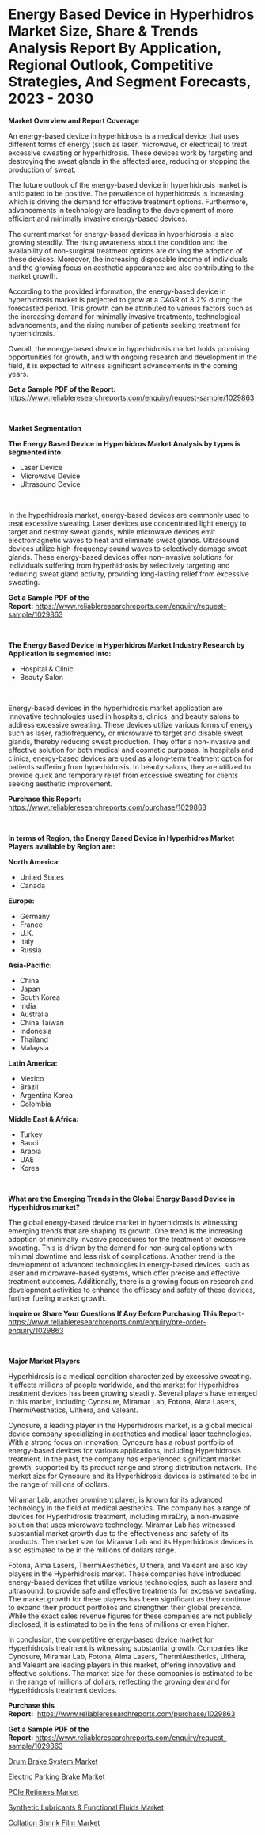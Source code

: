 <p><h1>Energy Based Device in Hyperhidros Market Size, Share & Trends Analysis Report By Application, Regional Outlook, Competitive Strategies, And Segment Forecasts, 2023 - 2030</h1></p><p><strong>Market Overview and Report Coverage</strong></p>
<p><p>An energy-based device in hyperhidrosis is a medical device that uses different forms of energy (such as laser, microwave, or electrical) to treat excessive sweating or hyperhidrosis. These devices work by targeting and destroying the sweat glands in the affected area, reducing or stopping the production of sweat.</p><p>The future outlook of the energy-based device in hyperhidrosis market is anticipated to be positive. The prevalence of hyperhidrosis is increasing, which is driving the demand for effective treatment options. Furthermore, advancements in technology are leading to the development of more efficient and minimally invasive energy-based devices.</p><p>The current market for energy-based devices in hyperhidrosis is also growing steadily. The rising awareness about the condition and the availability of non-surgical treatment options are driving the adoption of these devices. Moreover, the increasing disposable income of individuals and the growing focus on aesthetic appearance are also contributing to the market growth.</p><p>According to the provided information, the energy-based device in hyperhidrosis market is projected to grow at a CAGR of 8.2% during the forecasted period. This growth can be attributed to various factors such as the increasing demand for minimally invasive treatments, technological advancements, and the rising number of patients seeking treatment for hyperhidrosis.</p><p>Overall, the energy-based device in hyperhidrosis market holds promising opportunities for growth, and with ongoing research and development in the field, it is expected to witness significant advancements in the coming years.</p></p>
<p><strong>Get a Sample PDF of the Report:</strong> <a href="https://www.reliableresearchreports.com/enquiry/request-sample/1029863">https://www.reliableresearchreports.com/enquiry/request-sample/1029863</a></p>
<p>&nbsp;</p>
<p><strong>Market Segmentation</strong></p>
<p><strong>The Energy Based Device in Hyperhidros Market Analysis by types is segmented into:</strong></p>
<p><ul><li>Laser Device</li><li>Microwave Device</li><li>Ultrasound Device</li></ul></p>
<p>&nbsp;</p>
<p><p>In the hyperhidrosis market, energy-based devices are commonly used to treat excessive sweating. Laser devices use concentrated light energy to target and destroy sweat glands, while microwave devices emit electromagnetic waves to heat and eliminate sweat glands. Ultrasound devices utilize high-frequency sound waves to selectively damage sweat glands. These energy-based devices offer non-invasive solutions for individuals suffering from hyperhidrosis by selectively targeting and reducing sweat gland activity, providing long-lasting relief from excessive sweating.</p></p>
<p><strong>Get a Sample PDF of the Report:</strong>&nbsp;<a href="https://www.reliableresearchreports.com/enquiry/request-sample/1029863">https://www.reliableresearchreports.com/enquiry/request-sample/1029863</a></p>
<p>&nbsp;</p>
<p><strong>The Energy Based Device in Hyperhidros Market Industry Research by Application is segmented into:</strong></p>
<p><ul><li>Hospital & Clinic</li><li>Beauty Salon</li></ul></p>
<p>&nbsp;</p>
<p><p>Energy-based devices in the hyperhidrosis market application are innovative technologies used in hospitals, clinics, and beauty salons to address excessive sweating. These devices utilize various forms of energy such as laser, radiofrequency, or microwave to target and disable sweat glands, thereby reducing sweat production. They offer a non-invasive and effective solution for both medical and cosmetic purposes. In hospitals and clinics, energy-based devices are used as a long-term treatment option for patients suffering from hyperhidrosis. In beauty salons, they are utilized to provide quick and temporary relief from excessive sweating for clients seeking aesthetic improvement.</p></p>
<p><strong>Purchase this Report:</strong>&nbsp; <a href="https://www.reliableresearchreports.com/purchase/1029863">https://www.reliableresearchreports.com/purchase/1029863</a></p>
<p>&nbsp;</p>
<p><strong>In terms of Region, the Energy Based Device in Hyperhidros Market Players available by Region are:</strong></p>
<p>
    <p> <strong> North America: </strong>
        <ul>
            <li>United States</li>
            <li>Canada</li>
        </ul>
        </p> 
    <p> <strong> Europe: </strong>
        <ul>
            <li>Germany</li>
            <li>France</li>
            <li>U.K.</li>
            <li>Italy</li>
            <li>Russia</li>
        </ul>
        </p> 
    <p> <strong> Asia-Pacific: </strong>
        <ul>
            <li>China</li>
            <li>Japan</li>
            <li>South Korea</li>
            <li>India</li>
            <li>Australia</li>
            <li>China Taiwan</li>
            <li>Indonesia</li>
            <li>Thailand</li>
            <li>Malaysia</li>
        </ul>
        </p> 
    <p> <strong> Latin America: </strong>
        <ul>
            <li>Mexico</li>
            <li>Brazil</li>
            <li>Argentina Korea</li>
            <li>Colombia</li>
        </ul>
        </p> 
    <p> <strong> Middle East & Africa: </strong>
        <ul>
            <li>Turkey</li>
            <li>Saudi</li>
            <li>Arabia</li>
            <li>UAE</li>
            <li>Korea</li>
        </ul>
    </p>
    </p>
<p>&nbsp;</p>
<p><strong>What are the Emerging Trends in the Global Energy Based Device in Hyperhidros market?</strong></p>
<p><p>The global energy-based device market in hyperhidrosis is witnessing emerging trends that are shaping its growth. One trend is the increasing adoption of minimally invasive procedures for the treatment of excessive sweating. This is driven by the demand for non-surgical options with minimal downtime and less risk of complications. Another trend is the development of advanced technologies in energy-based devices, such as laser and microwave-based systems, which offer precise and effective treatment outcomes. Additionally, there is a growing focus on research and development activities to enhance the efficacy and safety of these devices, further fueling market growth.</p></p>
<p><strong>Inquire or Share Your Questions If Any Before Purchasing This Report</strong>- <a href="https://www.reliableresearchreports.com/enquiry/pre-order-enquiry/1029863">https://www.reliableresearchreports.com/enquiry/pre-order-enquiry/1029863</a></p>
<p>&nbsp;</p>
<p><strong>Major Market Players</strong></p>
<p><p>Hyperhidrosis is a medical condition characterized by excessive sweating. It affects millions of people worldwide, and the market for Hyperhidros treatment devices has been growing steadily. Several players have emerged in this market, including Cynosure, Miramar Lab, Fotona, Alma Lasers, ThermiAesthetics, Ulthera, and Valeant. </p><p>Cynosure, a leading player in the Hyperhidrosis market, is a global medical device company specializing in aesthetics and medical laser technologies. With a strong focus on innovation, Cynosure has a robust portfolio of energy-based devices for various applications, including Hyperhidrosis treatment. In the past, the company has experienced significant market growth, supported by its product range and strong distribution network. The market size for Cynosure and its Hyperhidrosis devices is estimated to be in the range of millions of dollars.</p><p>Miramar Lab, another prominent player, is known for its advanced technology in the field of medical aesthetics. The company has a range of devices for Hyperhidrosis treatment, including miraDry, a non-invasive solution that uses microwave technology. Miramar Lab has witnessed substantial market growth due to the effectiveness and safety of its products. The market size for Miramar Lab and its Hyperhidrosis devices is also estimated to be in the millions of dollars range.</p><p>Fotona, Alma Lasers, ThermiAesthetics, Ulthera, and Valeant are also key players in the Hyperhidrosis market. These companies have introduced energy-based devices that utilize various technologies, such as lasers and ultrasound, to provide safe and effective treatments for excessive sweating. The market growth for these players has been significant as they continue to expand their product portfolios and strengthen their global presence. While the exact sales revenue figures for these companies are not publicly disclosed, it is estimated to be in the tens of millions or even higher.</p><p>In conclusion, the competitive energy-based device market for Hyperhidrosis treatment is witnessing substantial growth. Companies like Cynosure, Miramar Lab, Fotona, Alma Lasers, ThermiAesthetics, Ulthera, and Valeant are leading players in this market, offering innovative and effective solutions. The market size for these companies is estimated to be in the range of millions of dollars, reflecting the growing demand for Hyperhidrosis treatment devices.</p></p>
<p><strong>Purchase this Report:</strong>&nbsp;&nbsp;<a href="https://www.reliableresearchreports.com/purchase/1029863">https://www.reliableresearchreports.com/purchase/1029863</a></p>
<p></p>
<p><strong>Get a Sample PDF of the Report:</strong>&nbsp;<a href="https://www.reliableresearchreports.com/enquiry/request-sample/1029863">https://www.reliableresearchreports.com/enquiry/request-sample/1029863</a></p>
<p><p><a href="https://medium.com/@tyreldooley/drum-brake-system-market-size-growth-forecast-2023-2030-47a35f8ba0e3">Drum Brake System Market</a></p><p><a href="https://medium.com/@trystanward/electric-parking-brake-market-size-growth-forecast-2023-2030-a922a74ca690">Electric Parking Brake Market</a></p><p><a href="https://www.reportprime.com/pcie-retimers-r2844">PCIe Retimers Market</a></p><p><a href="https://issuu.com/reportprime-2/docs/synthetic-lubricants-functional-fluids-market-size?fr=xKAE9_zU1NQ">Synthetic Lubricants & Functional Fluids Market</a></p><p><a href="https://www.linkedin.com/pulse/collation-shrink-film-market-research-report-provides-rr5zc/">Collation Shrink Film Market</a></p></p>